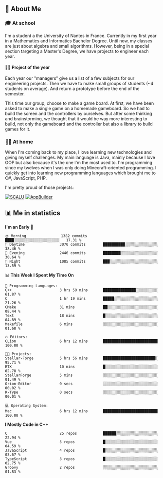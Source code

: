 ## 👀 About Me

### 🎓 At school

I'm a student a the University of Nantes in France. Currently in my first year in a Mathematics and Informatics Bachelor Degree. Until now, my classes are just about algebra and small algorithms. However, being in a special section targeting a Master's Degree, we have projects to engineer each year. 

#### 🔧🔬 Project of the year

Each year our "managers" give us a list of a few subjects for our engineering projects. Then we have to make small groups of students (~4 students on average). And return a prototype before the end of the semester.

This time our group, choose to make a game board. At first, we have been asked to make a single game on a homemade gameboard. So we had to build the screen and the controllers by ourselves. 
But after some thinking and brainstorming, we thought that it would be way more interesting to build, not only the gameboard and the controller but also a library to build games for it.

### 👨‍💻 At home

When I'm coming back to my place, I love learning new technologies and giving myself challenges. My main language is Java, mainly because I love OOP but also because it's the one I'm the most used to. I'm programming since my twelves when I was only doing Minecraft-oriented programming.  I quickly get into learning new programming languages which brought me to C#, JavaScript, PHP. 

I'm pretty proud of those projects:

[![SCALU](https://github-readme-stats.vercel.app/api/pin?username=renardfute&repo=SCALU)](https://github.com/renardfute/scalu)
[![AppBuilder](https://github-readme-stats.vercel.app/api/pin?username=pulsedev2&repo=AppBuilder)](https://github.com/pulsedev2/AppBuilder)

## 📊 Me in statistics
<!--START_SECTION:waka-->
**I'm an Early 🐤** 

```text
🌞 Morning                1382 commits        ████░░░░░░░░░░░░░░░░░░░░░   17.31 % 
🌆 Daytime                3070 commits        ██████████░░░░░░░░░░░░░░░   38.46 % 
🌃 Evening                2446 commits        ████████░░░░░░░░░░░░░░░░░   30.64 % 
🌙 Night                  1085 commits        ███░░░░░░░░░░░░░░░░░░░░░░   13.59 % 
```


📊 **This Week I Spent My Time On** 

```text
💬 Programming Languages: 
C++                      3 hrs 50 mins       ███████████████░░░░░░░░░░   61.87 % 
C                        1 hr 19 mins        █████░░░░░░░░░░░░░░░░░░░░   21.26 % 
CMake                    31 mins             ██░░░░░░░░░░░░░░░░░░░░░░░   08.44 % 
Text                     18 mins             █░░░░░░░░░░░░░░░░░░░░░░░░   04.89 % 
Makefile                 6 mins              ░░░░░░░░░░░░░░░░░░░░░░░░░   01.68 % 

🔥 Editors: 
CLion                    6 hrs 12 mins       █████████████████████████   100.00 % 

🐱‍💻 Projects: 
Stellar-Forge            5 hrs 56 mins       ████████████████████████░   95.71 % 
RTX                      10 mins             █░░░░░░░░░░░░░░░░░░░░░░░░   02.78 % 
StellarForge             5 mins              ░░░░░░░░░░░░░░░░░░░░░░░░░   01.49 % 
Orion-Editor             0 secs              ░░░░░░░░░░░░░░░░░░░░░░░░░   00.02 % 
R-Type                   0 secs              ░░░░░░░░░░░░░░░░░░░░░░░░░   00.01 % 

💻 Operating System: 
Mac                      6 hrs 12 mins       █████████████████████████   100.00 % 
```

**I Mostly Code in C++** 

```text
C                        25 repos            ██████░░░░░░░░░░░░░░░░░░░   22.94 % 
Vue                      5 repos             █░░░░░░░░░░░░░░░░░░░░░░░░   04.59 % 
JavaScript               4 repos             █░░░░░░░░░░░░░░░░░░░░░░░░   03.67 % 
TypeScript               3 repos             █░░░░░░░░░░░░░░░░░░░░░░░░   02.75 % 
Groovy                   2 repos             ░░░░░░░░░░░░░░░░░░░░░░░░░   01.83 % 
```




<!--END_SECTION:waka-->
